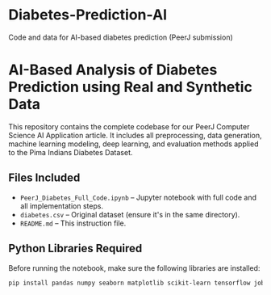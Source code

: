 # Diabetes-Prediction-AI
Code and data for AI-based diabetes prediction (PeerJ submission)

# AI-Based Analysis of Diabetes Prediction using Real and Synthetic Data

This repository contains the complete codebase for our PeerJ Computer Science AI Application article. It includes all preprocessing, data generation, machine learning modeling, deep learning, and evaluation methods applied to the Pima Indians Diabetes Dataset.

##  Files Included

- `PeerJ_Diabetes_Full_Code.ipynb` – Jupyter notebook with full code and all implementation steps.
- `diabetes.csv` – Original dataset (ensure it's in the same directory).
- `README.md` – This instruction file.

##  Python Libraries Required

Before running the notebook, make sure the following libraries are installed:

```bash
pip install pandas numpy seaborn matplotlib scikit-learn tensorflow joblib
